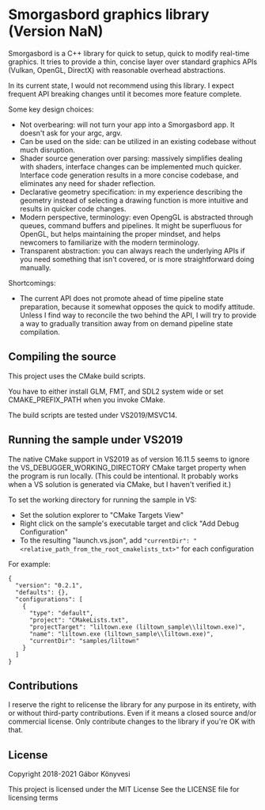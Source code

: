 # Smorgasbord graphics library (Version NaN)

Smorgasbord is a C++ library for quick to setup, quick to modify real-time
graphics. It tries to provide a thin, concise layer over standard graphics
APIs (Vulkan, OpenGL, DirectX) with reasonable overhead abstractions.

In its current state, I would not recommend using this library. I expect
frequent API breaking changes until it becomes more feature complete.

Some key design choices:

 - Not overbearing: will not turn your app into a Smorgasbord app. It doesn't ask for your argc, argv.
 - Can be used on the side: can be utilized in an existing codebase without much disruption.
 - Shader source generation over parsing: massively simplifies dealing with shaders, interface changes can be implemented much quicker. Interface code generation results in a more concise codebase, and eliminates any need for shader reflection.
 - Declarative geometry specification: in my experience describing the geometry instead of selecting a drawing function is more intuitive and results in quicker code changes.
 - Modern perspective, terminology: even OpengGL is abstracted through queues, command buffers and pipelines. It might be superfluous for OpenGL, but helps maintaining the proper mindset, and helps newcomers to familiarize with the modern terminology.
 - Transparent abstraction: you can always reach the underlying APIs if you need something that isn't covered, or is more straightforward doing manually.

Shortcomings:

 - The current API does not promote ahead of time pipeline state preparation, because it somewhat opposes the quick to modify attitude. Unless I find way to reconcile the two behind the API, I will try to provide a way to gradually transition away from on demand pipeline state compilation.

## Compiling the source

This project uses the CMake build scripts.

You have to either install GLM, FMT, and SDL2 system wide or set CMAKE_PREFIX_PATH when you invoke CMake.

The build scripts are tested under VS2019/MSVC14.

## Running the sample under VS2019

The native CMake support in VS2019 as of version 16.11.5 seems to ignore the VS_DEBUGGER_WORKING_DIRECTORY CMake target property when the program is run locally. (This could be intentional. It probably works when a VS solution is generated via CMake, but I haven't verified it.)

To set the working directory for running the sample in VS:
* Set the solution explorer to "CMake Targets View"
* Right click on the sample's executable target and click "Add Debug Configuration"
* To the resulting "launch.vs.json", add `"currentDir": "<relative_path_from_the_root_cmakelists_txt>"` for each configuration

For example:
```
{
  "version": "0.2.1",
  "defaults": {},
  "configurations": [
    {
      "type": "default",
      "project": "CMakeLists.txt",
      "projectTarget": "liltown.exe (liltown_sample\\liltown.exe)",
      "name": "liltown.exe (liltown_sample\\liltown.exe)",
      "currentDir": "samples/liltown"
    }
  ]
}
```

## Contributions

I reserve the right to relicense the library for any purpose in its entirety,
with or without third-party contributions. Even if it means a closed source
and/or commercial license. Only contribute changes to the library if you're
OK with that.

## License

Copyright 2018-2021 Gábor Könyvesi

This project is licensed under the MIT License
See the LICENSE file for licensing terms
